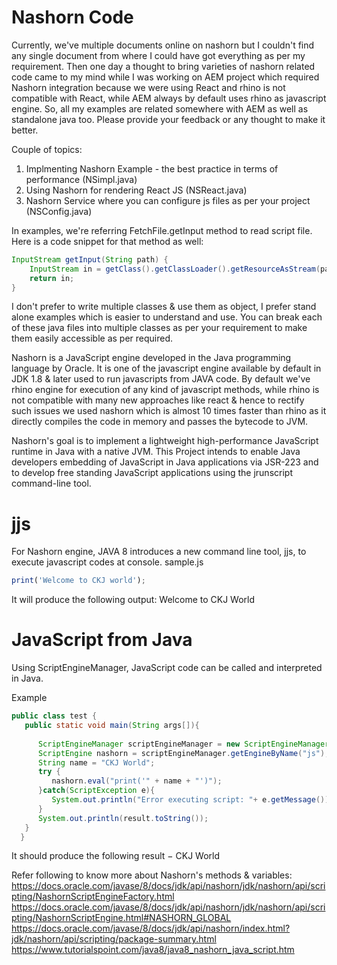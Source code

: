 # Nashorn Code

Currently, we've multiple documents online on nashorn but I couldn't find any single document from where I could have got everything as per my requirement. Then one day a thought to bring varieties of nashorn related code came to my mind while I was working on AEM project which required Nashorn integration because we were using React and rhino is not compatible with React, while AEM always by default uses rhino as javascript engine. 
So, all my examples are related somewhere with AEM as well as standalone java too.
Please provide your feedback or any thought to make it better.

Couple of topics:
1. Implmenting Nashorn Example - the best practice in terms of performance (NSimpl.java)
2. Using Nashorn for rendering React JS (NSReact.java)
3. Nashorn Service where you can configure js files as per your project (NSConfig.java)

In examples, we're referring FetchFile.getInput method to read script file. Here is a code snippet for that method as well:
```Java
InputStream getInput(String path) {
    InputStream in = getClass().getClassLoader().getResourceAsStream(path);
    return in;
}
```
I don't prefer to write multiple classes & use them as object, I prefer stand alone examples which is easier to understand and use. You can break each of these java files into multiple classes as per your requirement to make them easily accessible as per required. 

Nashorn is a JavaScript engine developed in the Java programming language by Oracle. 
It is one of the javascript engine available by default in JDK 1.8 & later used to run javascripts from JAVA code.
By default we've rhino engine for execution of any kind of javascript methods, while rhino is not compatible with many new approaches like react & hence to rectify such issues we used nashorn which is almost 10 times faster than rhino as it directly compiles the code in memory and passes the bytecode to JVM.

Nashorn's goal is to implement a lightweight high-performance JavaScript runtime in Java with a native JVM. This Project intends to enable Java developers embedding of JavaScript in Java applications via JSR-223 and to develop free standing JavaScript applications using the jrunscript command-line tool.


# jjs
For Nashorn engine, JAVA 8 introduces a new command line tool, jjs, to execute javascript codes at console.
sample.js
```js
print('Welcome to CKJ world');
```
It will produce the following output:
Welcome to CKJ World


# JavaScript from Java
Using ScriptEngineManager, JavaScript code can be called and interpreted in Java.

Example
```Java
public class test {
   public static void main(String args[]){
   
      ScriptEngineManager scriptEngineManager = new ScriptEngineManager();
      ScriptEngine nashorn = scriptEngineManager.getEngineByName("js");		
      String name = "CKJ World";   
      try {
         nashorn.eval("print('" + name + "')");         
      }catch(ScriptException e){
         System.out.println("Error executing script: "+ e.getMessage());
      }      
      System.out.println(result.toString());
   }
  }
```  

It should produce the following result −
CKJ World


Refer following to know more about Nashorn's methods & variables:
https://docs.oracle.com/javase/8/docs/jdk/api/nashorn/jdk/nashorn/api/scripting/NashornScriptEngineFactory.html
https://docs.oracle.com/javase/8/docs/jdk/api/nashorn/jdk/nashorn/api/scripting/NashornScriptEngine.html#NASHORN_GLOBAL 
https://docs.oracle.com/javase/8/docs/jdk/api/nashorn/index.html?jdk/nashorn/api/scripting/package-summary.html
https://www.tutorialspoint.com/java8/java8_nashorn_java_script.htm
